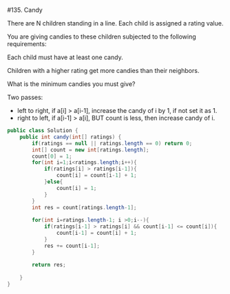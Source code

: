 #135. Candy

There are N children standing in a line. Each child is assigned a rating value.

You are giving candies to these children subjected to the following requirements:

Each child must have at least one candy.

Children with a higher rating get more candies than their neighbors.

What is the minimum candies you must give?

Two passes:
* left to right, if a[i] > a[i-1], increase the candy of i by 1, if not set it as 1.
* right to left, if a[i-1] > a[i], BUT  count is less, then increase candy of i.


```java
public class Solution {
    public int candy(int[] ratings) {
        if(ratings == null || ratings.length == 0) return 0;
        int[] count = new int[ratings.length];
        count[0] = 1;
        for(int i=1;i<ratings.length;i++){
            if(ratings[i] > ratings[i-1]){
                count[i] = count[i-1] + 1;
            }else{
                count[i] = 1;
            }
        }
        int res = count[ratings.length-1];
        
        for(int i=ratings.length-1; i >0;i--){
            if(ratings[i-1] > ratings[i] && count[i-1] <= count[i]){
                count[i-1] = count[i] + 1;
            }
            res += count[i-1];
        }
        
        return res;
        
    }
}
```